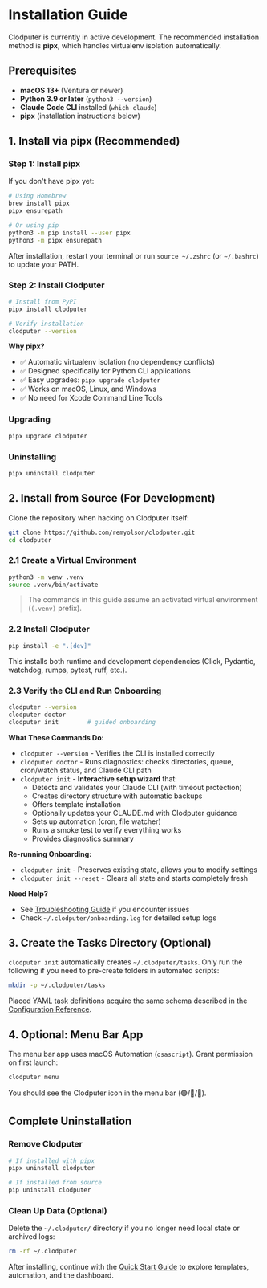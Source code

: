# Installation Guide

Clodputer is currently in active development. The recommended installation method is **pipx**, which handles virtualenv isolation automatically.

## Prerequisites

- **macOS 13+** (Ventura or newer)
- **Python 3.9 or later** (`python3 --version`)
- **Claude Code CLI** installed (`which claude`)
- **pipx** (installation instructions below)

## 1. Install via pipx (Recommended)

### Step 1: Install pipx

If you don't have pipx yet:

```bash
# Using Homebrew
brew install pipx
pipx ensurepath

# Or using pip
python3 -m pip install --user pipx
python3 -m pipx ensurepath
```

After installation, restart your terminal or run `source ~/.zshrc` (or `~/.bashrc`) to update your PATH.

### Step 2: Install Clodputer

```bash
# Install from PyPI
pipx install clodputer

# Verify installation
clodputer --version
```

**Why pipx?**
- ✅ Automatic virtualenv isolation (no dependency conflicts)
- ✅ Designed specifically for Python CLI applications
- ✅ Easy upgrades: `pipx upgrade clodputer`
- ✅ Works on macOS, Linux, and Windows
- ✅ No need for Xcode Command Line Tools

### Upgrading

```bash
pipx upgrade clodputer
```

### Uninstalling

```bash
pipx uninstall clodputer
```

## 2. Install from Source (For Development)

Clone the repository when hacking on Clodputer itself:

```bash
git clone https://github.com/remyolson/clodputer.git
cd clodputer
```

### 2.1 Create a Virtual Environment

```bash
python3 -m venv .venv
source .venv/bin/activate
```

> The commands in this guide assume an activated virtual environment (`(.venv)` prefix).

### 2.2 Install Clodputer

```bash
pip install -e ".[dev]"
```

This installs both runtime and development dependencies (Click, Pydantic, watchdog, rumps, pytest, ruff, etc.).

### 2.3 Verify the CLI and Run Onboarding

```bash
clodputer --version
clodputer doctor
clodputer init        # guided onboarding
```

**What These Commands Do:**

- `clodputer --version` - Verifies the CLI is installed correctly
- `clodputer doctor` - Runs diagnostics: checks directories, queue, cron/watch status, and Claude CLI path
- `clodputer init` - **Interactive setup wizard** that:
  - Detects and validates your Claude CLI (with timeout protection)
  - Creates directory structure with automatic backups
  - Offers template installation
  - Optionally updates your CLAUDE.md with Clodputer guidance
  - Sets up automation (cron, file watcher)
  - Runs a smoke test to verify everything works
  - Provides diagnostics summary

**Re-running Onboarding:**
- `clodputer init` - Preserves existing state, allows you to modify settings
- `clodputer init --reset` - Clears all state and starts completely fresh

**Need Help?**
- See [Troubleshooting Guide](troubleshooting.md) if you encounter issues
- Check `~/.clodputer/onboarding.log` for detailed setup logs

## 3. Create the Tasks Directory (Optional)

`clodputer init` automatically creates `~/.clodputer/tasks`. Only run the following if you need to pre-create folders in automated scripts:

```bash
mkdir -p ~/.clodputer/tasks
```

Placed YAML task definitions acquire the same schema described in the [Configuration Reference](configuration.md).

## 4. Optional: Menu Bar App

The menu bar app uses macOS Automation (`osascript`). Grant permission on first launch:

```bash
clodputer menu
```

You should see the Clodputer icon in the menu bar (🟢/🔵/🔴).

## Complete Uninstallation

### Remove Clodputer

```bash
# If installed with pipx
pipx uninstall clodputer

# If installed from source
pip uninstall clodputer
```

### Clean Up Data (Optional)

Delete the `~/.clodputer/` directory if you no longer need local state or archived logs:

```bash
rm -rf ~/.clodputer
```

After installing, continue with the [Quick Start Guide](quick-start.md) to explore templates, automation, and the dashboard.
